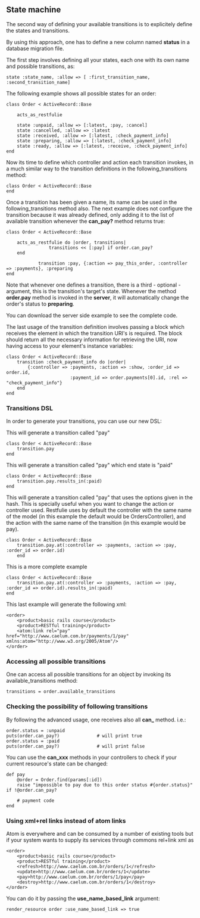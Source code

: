 ## State machine
The second way of defining your available transitions is to explicitely define the states and transitions.

By using this approach, one has to define a new column named <b>status</b> in a database migration file.

The first step involves defining all your states, each one with its own name and possible transitions, as:

`state :state_name, :allow => [ :first_transition_name, :second_transition_name]`

The following example shows all possible states for an order:

    class Order < ActiveRecord::Base

        acts_as_restfulie

        state :unpaid, :allow => [:latest, :pay, :cancel]
        state :cancelled, :allow => :latest
        state :received, :allow => [:latest, :check_payment_info]
        state :preparing, :allow => [:latest, :check_payment_info]
        state :ready, :allow => [:latest, :receive, :check_payment_info]
    end

Now its time to define which controller and action each transition invokes, in a much similar way to
the transition definitions in the following_transitions method:

    class Order < ActiveRecord::Base
    end

Once a transition has been given a name, its name can be used in the following_transitions method also.
The next example does not configure the transition because it was already defined, only adding it to the
list of available transition whenever the <b>can_pay?</b> method returns true:

    class Order < ActiveRecord::Base

        acts_as_restfulie do |order, transitions|
				    transitions << [:pay] if order.can_pay?
        end
				
				transition :pay, {:action => pay_this_order, :controller => :payments}, :preparing
    end

Note that whenever one defines a transition, there is a third - optional - argument, this is the
transition's target's state. Whenever the method <b>order.pay</b> method is invoked in the <b>server</b>, it will
automatically change the order's status to <b>preparing</b>.

You can download the server side example to see the complete code.

The last usage of the transition definition involves passing a block which receives the element in which
the transition URI's is required. The block should return all the necessary information for retrieving the URI, now having access to your element's instance variables:

    class Order < ActiveRecord::Base
        transition :check_payment_info do |order|
            {:controller => :payments, :action => :show, :order_id => order.id, 
						    :payment_id => order.payments[0].id, :rel => "check_payment_info"}
        end
    end

### Transitions DSL

In order to generate your transitions, you can use our new DSL:

This will generate a transition called "pay"

    class Order < ActiveRecord::Base
        transition.pay
    end

This will generate a transition called "pay" which end state is "paid"

    class Order < ActiveRecord::Base
        transition.pay.results_in(:paid)
    end

This will generate a transition called "pay" that uses the options given in the hash. This is specially useful when you want to change the action or controller used. Restfulie uses by default the controller with the same name of the model (in this example the default would be OrdersController), and the action with the same name of the transition (in this example would be pay).

    class Order < ActiveRecord::Base
        transition.pay.at(:controller => :payments, :action => :pay, :order_id => order.id)
		end

This is a more complete example

    class Order < ActiveRecord::Base
        transition.pay.at(:controller => :payments, :action => :pay, :order_id => order.id).results_in(:paid)
    end

This last example will generate the following xml:

    <order>
        <product>basic rails course</product>
        <product>RESTful training</product>
        <atom:link rel="pay" href="http://www.caelum.com.br/payments/1/pay" xmlns:atom="http://www.w3.org/2005/Atom"/>
    </order>

### Accessing all possible transitions

One can access all possible transitions for an object by invoking its available_transitions method:

`transitions = order.available_transitions`

### Checking the possibility of following transitions

By following the advanced usage, one receives also all <b>can_</b> method. i.e.:

    order.status = :unpaid
    puts(order.can_pay?)              # will print true
    order.status = :paid
    puts(order.can_pay?)              # will print false

You can use the <b>can_xxx</b> methods in your controllers to check if your current resource's state can be changed:

    def pay
        @order = Order.find(params[:id])
        raise "impossible to pay due to this order status #{order.status}" if !@order.can_pay?
   
        # payment code
    end
  
### Using xml+rel links instead of atom links

Atom is everywhere and can be consumed by a number of existing tools but if your system wants to supply its
services through commons rel+link xml as

    <order>
        <product>basic rails course</product>
        <product>RESTful training</product>
        <refresh>http://www.caelum.com.br/orders/1</refresh>
        <update>http://www.caelum.com.br/orders/1</update>
        <pay>http://www.caelum.com.br/orders/1/pay</pay>
        <destroy>http://www.caelum.com.br/orders/1</destroy>
    </order>

You can do it by passing the <b>use_name_based_link</b> argument:

`render_resource order :use_name_based_link => true`
